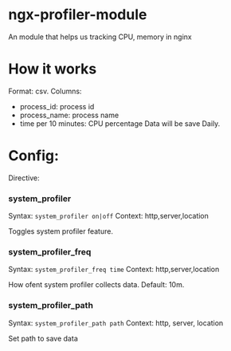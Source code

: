 # ngx-profiler-module
An module that helps us tracking CPU, memory in nginx

# How it works

Format: csv.
Columns:
- process_id: process id
- process_name: process name
- time per 10 minutes: CPU percentage
Data will be save Daily.

# Config:
Directive:
### system_profiler
Syntax: `system_profiler on|off`
Context: http,server,location

Toggles system profiler feature.

### system_profiler_freq
Syntax: `system_profiler_freq time`
Context: http,server,location

How ofent system profiler collects data.
Default: 10m.

### system_profiler_path
Syntax: `system_profiler_path path`
Context: http, server, location

Set path to save data